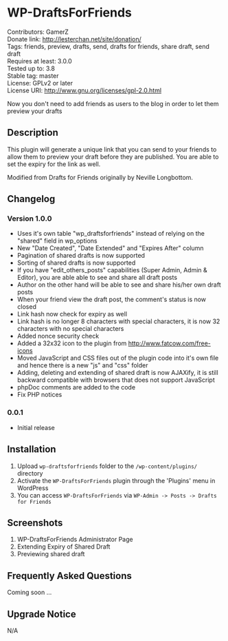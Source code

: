 # WP-DraftsForFriends
Contributors: GamerZ  
Donate link: http://lesterchan.net/site/donation/  
Tags: friends, preview, drafts, send, drafts for friends, share draft, send draft  
Requires at least: 3.0.0  
Tested up to: 3.8  
Stable tag: master  
License: GPLv2 or later  
License URI: http://www.gnu.org/licenses/gpl-2.0.html  

Now you don't need to add friends as users to the blog in order to let them preview your drafts

## Description

This plugin will generate a unique link that you can send to your friends to allow them to preview your draft before they are published. You are able to set the expiry for the link as well.

Modified from Drafts for Friends originally by Neville Longbottom.

## Changelog

### Version 1.0.0
* Uses it's own table "wp_draftsforfriends" instead of relying on the "shared" field in wp_options
* New "Date Created", "Date Extended" and "Expires After" column
* Pagination of shared drafts is now supported
* Sorting of shared drafts is now supported
* If you have "edit_others_posts" capabilities (Super Admin, Admin & Editor), you are able able to see and share all draft posts
* Author on the other hand will be able to see and share his/her own draft posts
* When your friend view the draft post, the comment's status is now closed
* Link hash now check for expiry as well
* Link hash is no longer 8 characters with special characters, it is now 32 characters with no special characters
* Added nonce security check
* Added a 32x32 icon to the plugin from http://www.fatcow.com/free-icons
* Moved JavaScript and CSS files out of the plugin code into it's own file and hence there is a new "js" and "css" folder
* Adding, deleting and extending of shared draft is now AJAXify, it is still backward compatible with browsers that does not support JavaScript
* phpDoc comments are added to the code
* Fix PHP notices

### 0.0.1
* Initial release

## Installation

1. Upload `wp-draftsforfriends` folder to the `/wp-content/plugins/` directory
2. Activate the `WP-DraftsForFriends` plugin through the 'Plugins' menu in WordPress
3. You can access `WP-DraftsForFriends` via `WP-Admin -> Posts -> Drafts for Friends`

## Screenshots

1. WP-DraftsForFriends Administrator Page
2. Extending Expiry of Shared Draft
3. Previewing shared draft

## Frequently Asked Questions

Coming soon ...

## Upgrade Notice

N/A